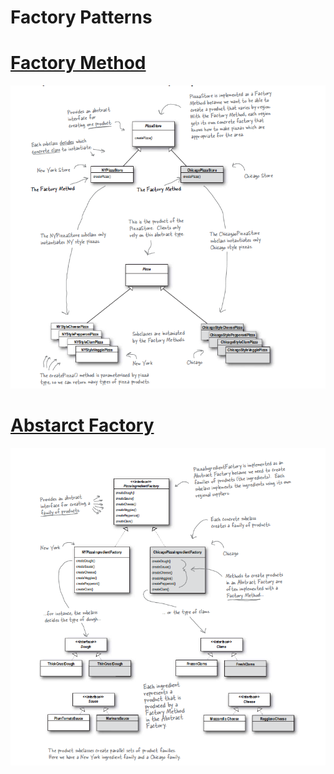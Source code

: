 # Factory Patterns

# [Factory Method](Factory/Factory%20Method%2047daf67e33d24e60a0a3df5312f09368.md)

![Factory/Untitled.png](Factory/Untitled.png)

# [Abstarct Factory](Factory/Abstarct%20Factory%20f3feec37b46f4c2d95f47faabe9b9398.md)

![Factory/Untitled%201.png](Factory/Untitled%201.png)
